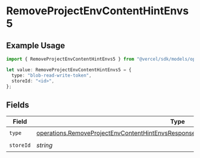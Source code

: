 # RemoveProjectEnvContentHintEnvs5

## Example Usage

```typescript
import { RemoveProjectEnvContentHintEnvs5 } from "@vercel/sdk/models/operations/removeprojectenv.js";

let value: RemoveProjectEnvContentHintEnvs5 = {
  type: "blob-read-write-token",
  storeId: "<id>",
};
```

## Fields

| Field                                                                                                                                                                                            | Type                                                                                                                                                                                             | Required                                                                                                                                                                                         | Description                                                                                                                                                                                      |
| ------------------------------------------------------------------------------------------------------------------------------------------------------------------------------------------------ | ------------------------------------------------------------------------------------------------------------------------------------------------------------------------------------------------ | ------------------------------------------------------------------------------------------------------------------------------------------------------------------------------------------------ | ------------------------------------------------------------------------------------------------------------------------------------------------------------------------------------------------ |
| `type`                                                                                                                                                                                           | [operations.RemoveProjectEnvContentHintEnvsResponse200ApplicationJSONResponseBody25Type](../../models/operations/removeprojectenvcontenthintenvsresponse200applicationjsonresponsebody25type.md) | :heavy_check_mark:                                                                                                                                                                               | N/A                                                                                                                                                                                              |
| `storeId`                                                                                                                                                                                        | *string*                                                                                                                                                                                         | :heavy_check_mark:                                                                                                                                                                               | N/A                                                                                                                                                                                              |